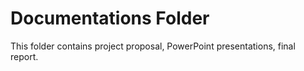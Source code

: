 # Documentations Folder
This folder contains project proposal, PowerPoint presentations, final report.
